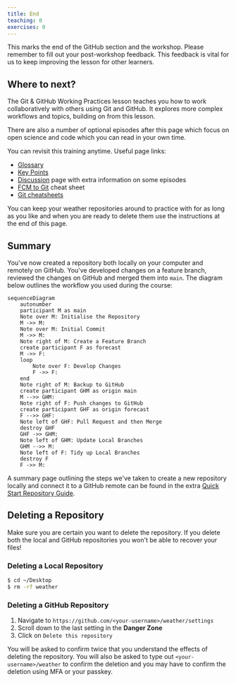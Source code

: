 ```yaml
---
title: End
teaching: 0
exercises: 0
---
```


This marks the end of the GitHub section and the workshop.
Please remember to fill out your post-workshop feedback.
This feedback is vital for us to keep improving the lesson
for other learners.

## Where to next?

The Git & GitHub Working Practices lesson teaches you how to work
collaboratively with others using Git and GitHub.
It explores more complex workflows and topics,
building on from this lesson.

There are also a number of optional episodes after this page
which focus on open science and code which you can read
in your own time.

You can revisit this training anytime.
Useful page links:

- [Glossary](../learners/reference.md#glossary)
- [Key Points](./key-points.html)
- [Discussion](../learners/discuss.md) page with extra information on some episodes
- [FCM to Git](../learners/fcm-git_cheat_sheet.md) cheat sheet
- [Git cheatsheets](../learners/reference.md)

You can keep your weather repositories around to practice with
for as long as you like and
when you are ready to delete them use the instructions
at the end of this page.

## Summary

You've now created a repository both locally on your computer
and remotely on GitHub.
You've developed changes on a feature branch,
reviewed the changes on GitHub and merged them into `main`.
The diagram below outlines the workflow you used during the course:

```mermaid
sequenceDiagram
    autonumber
    participant M as main
    Note over M: Initialise the Repository
    M ->> M: 
    Note over M: Initial Commit
    M ->> M: 
    Note right of M: Create a Feature Branch
    create participant F as forecast
    M ->> F: 
    loop 
        Note over F: Develop Changes
        F ->> F: 
    end
    Note right of M: Backup to GitHub
    create participant GHM as origin main
    M -->> GHM: 
    Note right of F: Push changes to GitHub
    create participant GHF as origin forecast
    F -->> GHF: 
    Note left of GHF: Pull Request and then Merge
    destroy GHF
    GHF ->> GHM: 
    Note left of GHM: Update Local Branches
    GHM -->> M: 
    Note left of F: Tidy up Local Branches
    destroy F
    F ->> M: 
```

A summary page outlining the steps we've taken to create
a new repository locally and connect it to a GitHub remote
can be found in the extra [Quick Start Repository Guide](../learners/repo-quick-start.md).

## Deleting a Repository

Make sure you are certain you want to delete the repository.
If you delete both the local and GitHub repositories you won't be able
to recover your files!

### Deleting a Local Repository

```bash
$ cd ~/Desktop
$ rm -rf weather
```

### Deleting a GitHub Repository

1. Navigate to `https://github.com/<your-username>/weather/settings`
2. Scroll down to the last setting in the **Danger Zone**
3. Click on `Delete this repository`

You will be asked to confirm twice that you understand the effects
of deleting the repository.
You will also be asked to type out `<your-username>/weather`
to confirm the deletion and you may have to confirm the deletion
using MFA or your passkey.
